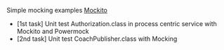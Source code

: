 Simple mocking examples
[Mockito](https://github.com/powermock/powermock/wiki/mockitousage#introduction)

 * [1st task] Unit test Authorization.class in process centric service with Mockito and Powermock
 * [2nd task] Unit test CoachPublisher.class with Mocking

